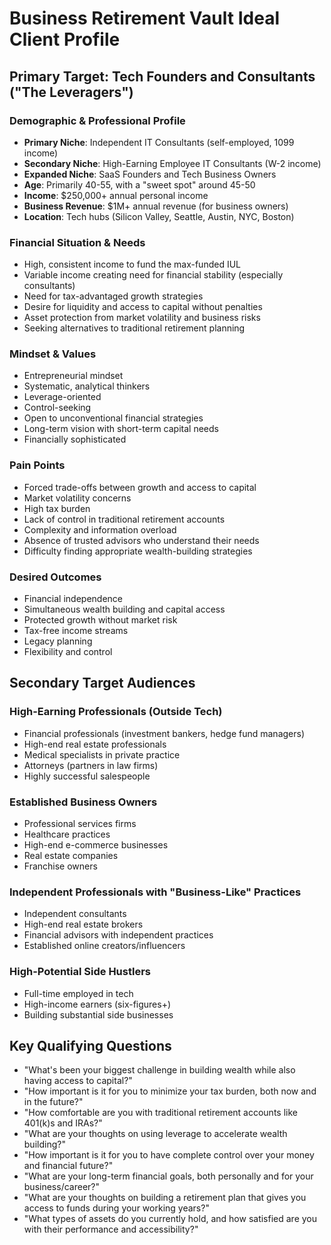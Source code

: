 
# Business Retirement Vault Ideal Client Profile

## Primary Target: Tech Founders and Consultants ("The Leveragers")

### Demographic & Professional Profile
- **Primary Niche**: Independent IT Consultants (self-employed, 1099 income)
- **Secondary Niche**: High-Earning Employee IT Consultants (W-2 income)
- **Expanded Niche**: SaaS Founders and Tech Business Owners
- **Age**: Primarily 40-55, with a "sweet spot" around 45-50
- **Income**: $250,000+ annual personal income
- **Business Revenue**: $1M+ annual revenue (for business owners)
- **Location**: Tech hubs (Silicon Valley, Seattle, Austin, NYC, Boston)

### Financial Situation & Needs
- High, consistent income to fund the max-funded IUL
- Variable income creating need for financial stability (especially consultants)
- Need for tax-advantaged growth strategies
- Desire for liquidity and access to capital without penalties
- Asset protection from market volatility and business risks
- Seeking alternatives to traditional retirement planning

### Mindset & Values
- Entrepreneurial mindset
- Systematic, analytical thinkers
- Leverage-oriented
- Control-seeking
- Open to unconventional financial strategies
- Long-term vision with short-term capital needs
- Financially sophisticated

### Pain Points
- Forced trade-offs between growth and access to capital
- Market volatility concerns
- High tax burden
- Lack of control in traditional retirement accounts
- Complexity and information overload
- Absence of trusted advisors who understand their needs
- Difficulty finding appropriate wealth-building strategies

### Desired Outcomes
- Financial independence
- Simultaneous wealth building and capital access
- Protected growth without market risk
- Tax-free income streams
- Legacy planning
- Flexibility and control

## Secondary Target Audiences

### High-Earning Professionals (Outside Tech)
- Financial professionals (investment bankers, hedge fund managers)
- High-end real estate professionals
- Medical specialists in private practice
- Attorneys (partners in law firms)
- Highly successful salespeople

### Established Business Owners
- Professional services firms
- Healthcare practices
- High-end e-commerce businesses
- Real estate companies
- Franchise owners

### Independent Professionals with "Business-Like" Practices
- Independent consultants
- High-end real estate brokers
- Financial advisors with independent practices
- Established online creators/influencers

### High-Potential Side Hustlers
- Full-time employed in tech
- High-income earners (six-figures+)
- Building substantial side businesses

## Key Qualifying Questions
- "What's been your biggest challenge in building wealth while also having access to capital?"
- "How important is it for you to minimize your tax burden, both now and in the future?"
- "How comfortable are you with traditional retirement accounts like 401(k)s and IRAs?"
- "What are your thoughts on using leverage to accelerate wealth building?"
- "How important is it for you to have complete control over your money and financial future?"
- "What are your long-term financial goals, both personally and for your business/career?"
- "What are your thoughts on building a retirement plan that gives you access to funds during your working years?"
- "What types of assets do you currently hold, and how satisfied are you with their performance and accessibility?"
